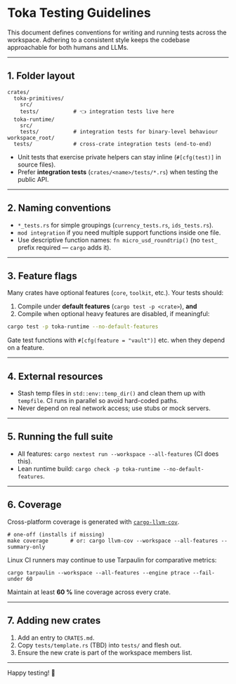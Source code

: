 # Toka Testing Guidelines

This document defines conventions for writing and running tests across the workspace.  Adhering to a consistent style keeps the codebase approachable for both humans and LLMs.

---

## 1. Folder layout

```
crates/
  toka-primitives/
    src/
    tests/           # 👈 integration tests live here
  toka-runtime/
    src/
    tests/           # integration tests for binary-level behaviour
workspace_root/
  tests/             # cross-crate integration tests (end-to-end)
```

* Unit tests that exercise private helpers can stay inline (`#[cfg(test)]` in source files).
* Prefer **integration tests** (`crates/<name>/tests/*.rs`) when testing the public API.

---

## 2. Naming conventions

* `*_tests.rs` for simple groupings (`currency_tests.rs`, `ids_tests.rs`).
* `mod integration` if you need multiple support functions inside one file.
* Use descriptive function names: `fn micro_usd_roundtrip()` (no `test_` prefix required — `cargo` adds it).

---

## 3. Feature flags

Many crates have optional features (`core`, `toolkit`, etc.). Your tests should:

1. Compile under **default features** (`cargo test -p <crate>`), **and**
2. Compile when optional heavy features are disabled, if meaningful:

```bash
cargo test -p toka-runtime --no-default-features
```

Gate test functions with `#[cfg(feature = "vault")]` etc. when they depend on a feature.

---

## 4. External resources

* Stash temp files in `std::env::temp_dir()` and clean them up with `tempfile`.  CI runs in parallel so avoid hard-coded paths.
* Never depend on real network access; use stubs or mock servers.

---

## 5. Running the full suite

* All features: `cargo nextest run --workspace --all-features` (CI does this).
* Lean runtime build: `cargo check -p toka-runtime --no-default-features`.

---

## 6. Coverage

Cross-platform coverage is generated with [`cargo-llvm-cov`](https://github.com/taiki-e/cargo-llvm-cov).

```
# one-off (installs if missing)
make coverage       # or: cargo llvm-cov --workspace --all-features --summary-only
```

Linux CI runners may continue to use Tarpaulin for comparative metrics:

```
cargo tarpaulin --workspace --all-features --engine ptrace --fail-under 60
```

Maintain at least **60 %** line coverage across every crate.

---

## 7. Adding new crates

1. Add an entry to `CRATES.md`.
2. Copy `tests/template.rs` (TBD) into `tests/` and flesh out.
3. Ensure the new crate is part of the workspace members list.

---

Happy testing! 🎉 